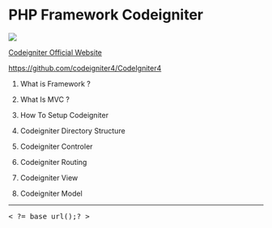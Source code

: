 # PHP Framework Codeigniter 
<img src="https://codewithpunit.com/image/logo.png">

<a href="https://codeigniter.com/" target="_blanck">Codeigniter Official Website</a>

https://github.com/codeigniter4/CodeIgniter4

1. What is Framework ?

2. What Is MVC ?
3. How To Setup Codeigniter
4. Codeigniter Directory Structure
5. Codeigniter Controler
6. Codeigniter Routing
7. Codeigniter View
8. Codeigniter Model
<hr>

<pre>
< ?= base_url();? >
</pre>


